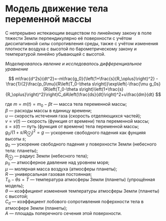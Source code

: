 # Модель движение тела переменной массы

С непрерывно истекающим веществом по линейному закону в поле тяжести Земли перпендикулярно её поверхности с учётом диссипативной силы сопротивления среды, также с учётом изменения плотности воздуха с высотой по барометрическому закону и температурой линейно убывающей с высотой.

*Моделировалось явление и исследовалось дифференциальное уравнение*

$$ m\frac{d^2s}{dt^2}=-m\frac{g_0}{\left(1+\frac{s}{R_\oplus}\right)^2} - \frac{1}{2}\frac{p_0\mu}{R\left(T_0-\theta s\right)}\exp\left(-\frac{\mu g_0s}{R\left(T_0-\theta s\right)\left(1+\frac{s}{R_\oplus}\right)^2}\right)C_dA\left(\frac{ds}{dt}\right)^2+u\frac{dm}{dt} $$

где
$m=m(t)=m_0-\beta t$ — масса тела переменной массы;  
$\beta$ — расходы массы в единицу времени;  
$u$ — скорость истечения газа (скорость отделяющихся частей);  
$v=v(t)$ — скорость (функция от времени) тела переменной массы;  
$s=s(t)$ — путь (функция от времени) тела переменной массы;  
$g_0/\left(1+s/R_\oplus\right)^2=g$ — ускорение свободного падения как фунцияя высоты $s$;  
$g_0$ — ускорение свободного падения у поверхности Земли (небесного тела: планеты);  
$R_\oplus$ — радиус Земли (небесного тела);  
$p_0$ — атмосферное давление над уровнем моря;  
$\mu$ — молярная масса воздуха (атмосферы планеты);  
$R$ — универсальная газовая постоянная;  
$T_0-\theta s=T$ — температура атмосферы Земли (планеты) (упрощённая модель);  
$\theta$ — коэффициент изменения температуры атмосферы Земли (планеты) с высотой;  
$C_d$ — коэффициент лобового сопротивления поферхности тела в атмосфере Земли (планеты);  
$A$ — площадь поперечного сечения этой поверхности.  
